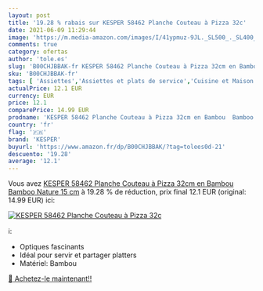 ```yaml
---
layout: post
title: '19.28 % rabais sur KESPER 58462 Planche Couteau à Pizza 32c'
date: 2021-06-09 11:29:44
image: 'https://m.media-amazon.com/images/I/41ypmuz-9JL._SL500_._SL400_.jpg'
comments: true
category: ofertas
author: 'tole.es'
slug: 'B00CHJBBAK-fr KESPER 58462 Planche Couteau à Pizza 32cm en Bambou Bamboo...'
sku: 'B00CHJBBAK-fr'
tags: [ 'Assiettes','Assiettes et plats de service','Cuisine et Maison','Plats à pizza','Vaisselle et arts de la table','Vaisselle et plats de service','kesper', ]
actualPrice: 12.1 EUR
currency: EUR
price: 12.1
comparePrice: 14.99 EUR
prodname: 'KESPER 58462 Planche Couteau à Pizza 32cm en Bambou  Bamboo  Nature  15 cm'
country: 'fr'
flag: '🇫🇷'
brand: 'KESPER'
buyurl: 'https://www.amazon.fr/dp/B00CHJBBAK/?tag=tolees0d-21'
descuento: '19.28'
average: '12.1'
---
```


Vous avez [KESPER 58462 Planche Couteau à Pizza 32cm en Bambou  Bamboo  Nature  15 cm](https://www.amazon.fr/dp/B00CHJBBAK/?tag=tolees0d-21)  à  19.28 % de réduction, prix final  12.1 EUR (original: 14.99 EUR) ici:

[![KESPER 58462 Planche Couteau à Pizza 32c](https://m.media-amazon.com/images/I/41ypmuz-9JL._SL500_._SL400_.jpg)](https://www.amazon.fr/dp/B00CHJBBAK/?tag=tolees0d-21)

ℹ️:

- Optiques fascinants
- Idéal pour servir et partager platters
- Matériel: Bambou

[🛒 Achetez-le maintenant!!](https://www.amazon.fr/dp/B00CHJBBAK/?tag=tolees0d-21)
